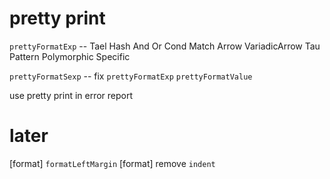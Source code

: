 # pretty print

`prettyFormatExp` -- Tael Hash And Or Cond Match Arrow VariadicArrow Tau Pattern Polymorphic Specific

`prettyFormatSexp` -- fix `prettyFormatExp`
`prettyFormatValue`

use pretty print in error report

# later

[format] `formatLeftMargin`
[format] remove `indent`
